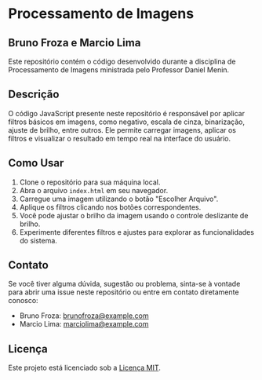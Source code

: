 # Processamento de Imagens

## Bruno Froza e Marcio Lima

Este repositório contém o código desenvolvido durante a disciplina de Processamento de Imagens ministrada pelo Professor Daniel Menin.

## Descrição

O código JavaScript presente neste repositório é responsável por aplicar filtros básicos em imagens, como negativo, escala de cinza, binarização, ajuste de brilho, entre outros. Ele permite carregar imagens, aplicar os filtros e visualizar o resultado em tempo real na interface do usuário.

## Como Usar

1. Clone o repositório para sua máquina local.
2. Abra o arquivo `index.html` em seu navegador.
3. Carregue uma imagem utilizando o botão "Escolher Arquivo".
4. Aplique os filtros clicando nos botões correspondentes.
5. Você pode ajustar o brilho da imagem usando o controle deslizante de brilho.
6. Experimente diferentes filtros e ajustes para explorar as funcionalidades do sistema.

## Contato

Se você tiver alguma dúvida, sugestão ou problema, sinta-se à vontade para abrir uma issue neste repositório ou entre em contato diretamente conosco:

- Bruno Froza: [brunofroza@example.com](mailto:brunofroza@example.com)
- Marcio Lima: [marciolima@example.com](mailto:marciolima@example.com)

## Licença

Este projeto está licenciado sob a [Licença MIT](LICENSE).